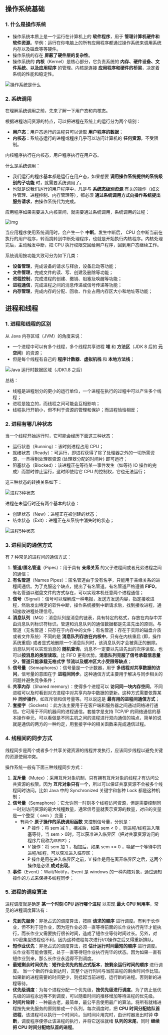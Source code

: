 ## 操作系统基础

### 1. 什么是操作系统

- 操作系统本质上是一个运行在计算机上的 **软件程序**，用于 **管理计算机硬件和软件资源**。举例：运行在你电脑上的所有应用程序都通过操作系统来调用系统内存以及磁盘等等硬件。
- 操作系统的存在 **屏蔽了硬件层的复杂性**。
- 操作系统的 **内核**（Kernel）是核心部分，它负责系统的 **内存、硬件设备、文件系统、以及应用程序** 的管理。内核是连接 **应用程序和硬件的桥梁**，决定着系统的性能和稳定性。

![操作系统是什么](https://run-notes.oss-cn-beijing.aliyuncs.com/notes/202210202234350.png)

### 2. 系统调用

在理解系统调用之前，先来了解一下用户态和内核态。

根据进程访问资源的特点，可以把进程在系统上的运行分为两个级别：

- **用户态**：用户态运行的进程只可以读取 **用户程序的数据**；
- **内核态**：系统态运行的进程或程序几乎可以访问计算机的 **任何资源**，不受限制。

内核程序执行在内核态，用户程序执行在用户态。



什么是系统调用：

- 我们运行的程序基本都是运行在用户态，如果想要 **调用操作系统提供的系统级别的子功能** 时，就需要系统调用了。
- 也就是说我们运行的用户程序中，凡是与 **系统态级别资源** 有关的操作（如文件管理、进程控制、内存管理等），都必须 **通过系统调用方式向操作系统提出服务请求**，由操作系统代为完成。

应用程序如果需要进入内核空间，就需要通过系统调用，系统调用的过程：

![img](https://run-notes.oss-cn-beijing.aliyuncs.com/notes/202210171117048.png)

当应用程序使用系统调用时，会产生一个 **中断**。发生中断后， CPU 会中断当前在执行的用户程序，转而跳转到中断处理程序，也就是开始执行内核程序。内核处理完后，主动触发中断，把 CPU 执行权限交回给用户程序，回到用户态继续工作。



系统调用按功能大致可分为如下几类：

- **设备管理**，完成设备的请求与释放，设备启动等功能；
- **文件管理**，完成文件的读、写、创建及删除等功能；
- **进程控制**，完成进程的创建、撤销、阻塞及唤醒等功能；
- **进程通信**，完成进程之间的消息传递或信号传递等功能；
- **内存管理**，完成内存的分配、回收、作业占用内存区大小和地址等功能；

## 进程和线程

### 1. 进程和线程的区别

从 Java 内存区域（JVM）的角度来说：

- 一个进程中可以有多个线程，多个线程共享进程 **堆** 和 **方法区**（JDK 8 后的 **元空间**）的资源；
- 但是每个线程有自己的 **程序计数器**、**虚拟机栈** 和 **本地方法栈**；

![Java 运行时数据区域（JDK1.8 之后）](https://run-notes.oss-cn-beijing.aliyuncs.com/notes/202210202238443.png)

总结：

- 线程是进程划分的更小的运行单位，一个进程在执行的过程中可以产生多个线程；
- 进程是独立的，而线程之间可能会互相影响；
- 线程执行开销小，但不利于资源的管理和保护；而进程恰恰相反；



### 2. 进程有哪几种状态

当一个线程开始运行时，它可能会经历下面这三种状态：

- 运行状态（Running）：该时刻进程占用 CPU；
- 就绪状态（Ready）：可运行，即进程获得了除了处理器之外的一切所需资源，一旦得到处理器资源 (处理器分配的时间片) 即可运行；
- 阻塞状态（Blocked）：该进程正在等待某一事件发生（如等待 IO 操作的完成）而暂时停止运行，这时即使给它 CPU 的控制权，它也无法运行；

这三种状态的转换关系如下：

![进程3种状态](https://run-notes.oss-cn-beijing.aliyuncs.com/notes/202210202245585.png)



进程在未运行时还有两个基本的状态：

- 创建状态（New）：进程正在被创建的状态；
- 结束状态（Exit）：进程正在从系统中消失时的状态；

![进程5种状态](https://run-notes.oss-cn-beijing.aliyuncs.com/notes/202210202246424.png)



### 3. 进程间的通信方式

有 7 种常见的进程间的通信方式：

1. **管道/匿名管道**（Pipes）：用于具有 **亲缘关系** 的父子进程间或者兄弟进程之间的通信；
2. **有名管道**（Names Pipes）：匿名管道由于没有名字，只能用于亲缘关系的进程间通信。为了克服这个缺点，提出了有名管道。有名管道严格遵循 **FIFO**。有名管道以磁盘文件的方式存在，可以实现本机任意两个进程通信；
3. **信号**（Signal）：信号可以理解成一种电报，发送方发送内容，指定接收进程，然后发出特定的软件中断，操作系统接到中断请求后，找到接收进程，通知接收进程处理信号。
4. **消息队列**（MQ）：消息队列是消息的链表，具有特定的格式，存放在内存中并由消息队列标识符标识。管道和消息队列的通信数据都是先进先出的原则。与管道（无名管道：只存在于内存中的文件；有名管道：存在于实际的磁盘介质或者文件系统）不同的是 **消息队列存放在内核中**，只有在内核重启 (即，操作系统重启) 或者显式地删除一个消息队列时，该消息队列才会被真正的删除。消息队列可以实现消息的 **随机查询**，消息不一定要以先进先出的次序读取，也可以**按消息的类型读取**。比 FIFO 更有优势。**消息队列克服了信号承载信息量少，管道只能承载无格式字 节流以及缓冲区大小受限等缺点**；
5. **信号量**（Semaphores）：信号量是一个计数器，用于 **多线程对共享数据的访问**，信号量的意图在于 **进程间同步**。这种通信方式主要用于解决与同步相关的问题并避免竞争条件；
6. **共享内存**（Shared memory）：使得多个进程可以 **访问同一块内存空间**，不同进程可以及时看到对方进程中对共享内存中数据的更新。这种方式需要依靠某种 **同步操作**，如互斥锁和信号量等。可以说这是 **最有用的进程间通信方式**；
7. **套接字**（Sockets）：此方法主要用于在客户端和服务器之间通过网络进行通信。它可用于不同机器间的进程通信。套接字是支持 TCP/IP 的网络通信的基本操作单元，可以看做是不同主机之间的进程进行双向通信的端点，简单的说就是通信的两方的一种约定，用套接字中的相关函数来完成通信过程。



### 4. 线程间的同步方式

线程同步是两个或者多个共享关键资源的线程并发执行，应该同步线程以避免关键的资源使用冲突。

操作系统一般有下面三种线程同步方式：

1. **互斥量**（Mutex）：采用互斥对象机制，只有拥有互斥对象的线程才有访问公共资源的权限。因为 **互斥对象只有一个**，所以可以保证共享资源不会被多个线程同时访问。比如 Java 中的 Synchronized 关键字和各种 Lock 都是这种机制；
2. **信号量**（Semaphore）：它允许同一时刻多个线程访问资源，但是需要控制同一时刻访问资源的最大线程数量，通常信号量就表示资源的数量，对应的变量是⼀个整型（ sem ）变量；
   - 有两个 **原子操作的系统调用函数** 来控制信号量，分别是：
     - *P* 操作：将 sem 减 1 ，相减后，如果 sem < 0 ，则进程/线程进入阻塞等待，当 sem > 0时，可以获准进入临界区（把对共享资源访问的程序片段称为`临界区`）；
     - *V* 操作：将 sem 加 1 ，相加后，如果 sem >= 0 ，唤醒一个等待中的进程/线程，可以获准进入临界区；
     - P 操作是用在进⼊临界区之前，V 操作是用在离开临界区之后，这两个操作是必须 **成对出现**。
3. **事件**（Event）：Wait/Notify，Event 是 windows 的一种内核对象，通过通知操作的方式来保持多线程同步；



### 5. 进程的调度算法

进程调度就是确定 **某一个时刻 CPU 运行哪个进程** 以实现 **最大 CPU 利用率**，常见的进程调度算法有：

- **先到先服务**：非抢占式的调度算法，按照 **请求的顺序** 进行调度。有利于长作业，但不利于短作业，因为短作业必须一直等待前面的长作业执行完毕才能执行，而长作业又需要执行很长时间，造成了短作业等待时间过长。另外，对I/O密集型进程也不利，因为这种进程每次进行I/O操作之后又得重新排队。
- **短作业优先**：非抢占式的调度算法，按 **估计运行时间最短的顺序** 进行调度。长作业有可能会饿死，处于一直等待短作业执行完毕的状态。因为如果一直有短作业到来，那么长作业永远得不到调度。
- **最短剩余时间优先**：**短作业优先的抢占式版本**，**按剩余运行时间的顺序** 进行调度。 当一个新的作业到达时，其整个运行时间与当前进程的剩余时间作比较。如果新的进程需要的时间更少，则挂起当前进程，运行新的进程。否则新的进程等待。
- **优先级调度**：为每个进程分配一个优先级，**按优先级进行调度**。为了防止低优先级的进程永远等不到调度，可以随着时间的推移增加等待进程的优先级。
- **时间片轮转**：一种最古老，最简单，最公平且使用最广的算法。将所有就绪进程按先来先服务的原则排成一个队列，每次调度时，把 **CPU 时间分配给队首进程**，该进程可以执行一个时间片。当时间片用完时，由计时器发出时钟 **中断**，调度程序便停止该进程的执行，并将它送往就绪 **队列的末尾**，同时 **继续把 CPU 时间分配给队首的进程**。























